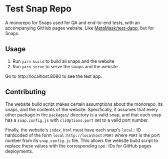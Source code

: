 # Test Snap Repo

A monorepo for Snaps used for QA and end-to-end tests, with an accompanying GitHub pages website.
Like [MetaMask/test-dapp](https://github.com/MetaMask/test-dapp), but for Snaps.

## Usage

1. Run `yarn build` to build all snaps and the website
2. Run `yarn serve` to serve the snaps and the website

Go to http://localhost:8080 to see the test app.

## Contributing

The website build script makes certain assumptions about the monorepo, its snaps, and the contents of the website. Specifically, it assumes that every other package in the `packages/` directory is a valid snap, and that each snap has a `snap.config.js` with `cliOptions.port` set to a valid port number.

Finally, the website's `index.html` must have each snap's `local:` ID hardcoded of the form `local:http://localhost:PORT` where `PORT` is the port number from its `snap.config.js` file. This allows the website build script to replace these values with the corresponding `npm:` IDs for GitHub pages deployments.
